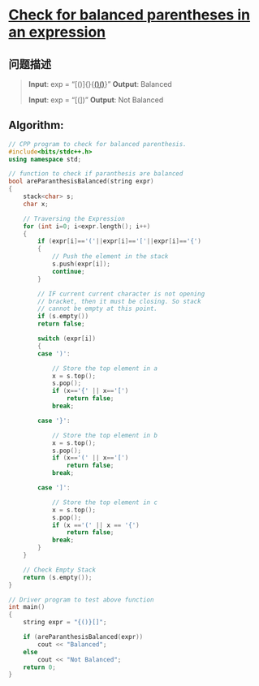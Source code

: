 # [Check for balanced parentheses in an expression](https://www.geeksforgeeks.org/check-for-balanced-parentheses-in-an-expression/)



## 问题描述

>**Input**: exp = “[()]{}{[()()]()}”
>**Output**: Balanced
>
>**Input**: exp = “[(])”
>**Output**: Not Balanced



## Algorithm: 

```c++
// CPP program to check for balanced parenthesis. 
#include<bits/stdc++.h> 
using namespace std; 

// function to check if paranthesis are balanced 
bool areParanthesisBalanced(string expr) 
{ 
	stack<char> s; 
	char x; 

	// Traversing the Expression 
	for (int i=0; i<expr.length(); i++) 
	{ 
		if (expr[i]=='('||expr[i]=='['||expr[i]=='{') 
		{ 
			// Push the element in the stack 
			s.push(expr[i]); 
			continue; 
		} 

		// IF current current character is not opening 
		// bracket, then it must be closing. So stack 
		// cannot be empty at this point. 
		if (s.empty()) 
		return false; 

		switch (expr[i]) 
		{ 
		case ')': 

			// Store the top element in a 
			x = s.top(); 
			s.pop(); 
			if (x=='{' || x=='[') 
				return false; 
			break; 

		case '}': 

			// Store the top element in b 
			x = s.top(); 
			s.pop(); 
			if (x=='(' || x=='[') 
				return false; 
			break; 

		case ']': 

			// Store the top element in c 
			x = s.top(); 
			s.pop(); 
			if (x =='(' || x == '{') 
				return false; 
			break; 
		} 
	} 

	// Check Empty Stack 
	return (s.empty()); 
} 

// Driver program to test above function 
int main() 
{ 
	string expr = "{()}[]"; 

	if (areParanthesisBalanced(expr)) 
		cout << "Balanced"; 
	else
		cout << "Not Balanced"; 
	return 0; 
} 

```

